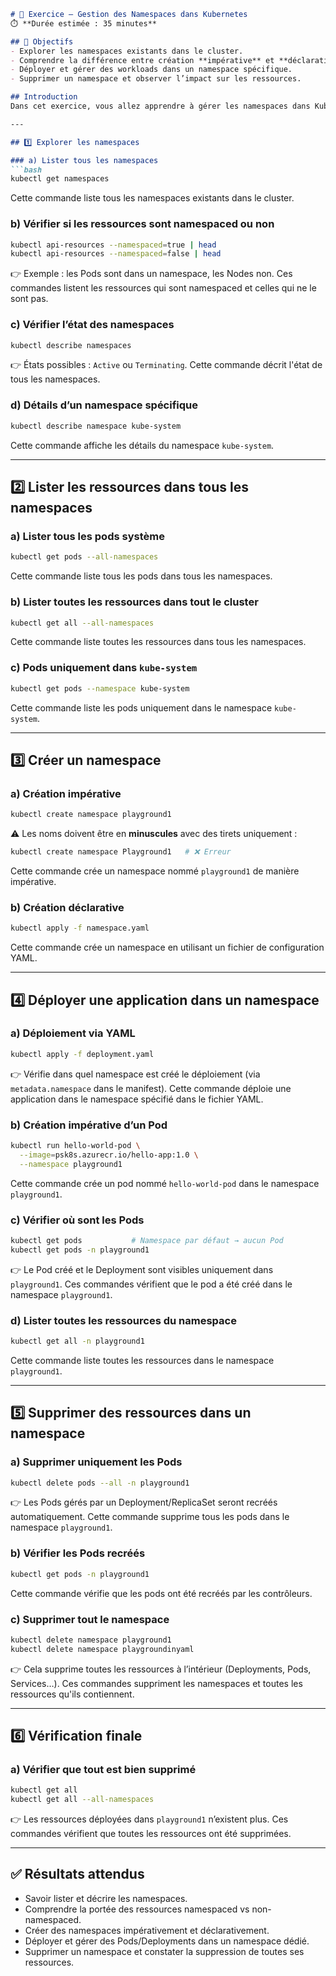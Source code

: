 
```markdown
# 🧪 Exercice – Gestion des Namespaces dans Kubernetes
⏱️ **Durée estimée : 35 minutes**

## 🎯 Objectifs
- Explorer les namespaces existants dans le cluster.
- Comprendre la différence entre création **impérative** et **déclarative**.
- Déployer et gérer des workloads dans un namespace spécifique.
- Supprimer un namespace et observer l’impact sur les ressources.

## Introduction
Dans cet exercice, vous allez apprendre à gérer les namespaces dans Kubernetes. Les namespaces permettent de diviser les ressources d'un cluster en plusieurs espaces de travail isolés. Vous allez explorer les namespaces existants, créer de nouveaux namespaces, déployer des applications dans des namespaces spécifiques, et supprimer des namespaces.

---

## 1️⃣ Explorer les namespaces

### a) Lister tous les namespaces
```bash
kubectl get namespaces
```
Cette commande liste tous les namespaces existants dans le cluster.

### b) Vérifier si les ressources sont namespaced ou non
```bash
kubectl api-resources --namespaced=true | head
kubectl api-resources --namespaced=false | head
```
👉 Exemple : les Pods sont dans un namespace, les Nodes non.
Ces commandes listent les ressources qui sont namespaced et celles qui ne le sont pas.

### c) Vérifier l’état des namespaces
```bash
kubectl describe namespaces
```
👉 États possibles : `Active` ou `Terminating`.
Cette commande décrit l'état de tous les namespaces.

### d) Détails d’un namespace spécifique
```bash
kubectl describe namespace kube-system
```
Cette commande affiche les détails du namespace `kube-system`.

---

## 2️⃣ Lister les ressources dans tous les namespaces

### a) Lister tous les pods système
```bash
kubectl get pods --all-namespaces
```
Cette commande liste tous les pods dans tous les namespaces.

### b) Lister toutes les ressources dans tout le cluster
```bash
kubectl get all --all-namespaces
```
Cette commande liste toutes les ressources dans tous les namespaces.

### c) Pods uniquement dans `kube-system`
```bash
kubectl get pods --namespace kube-system
```
Cette commande liste les pods uniquement dans le namespace `kube-system`.

---

## 3️⃣ Créer un namespace

### a) Création impérative
```bash
kubectl create namespace playground1
```
⚠️ Les noms doivent être en **minuscules** avec des tirets uniquement :
```bash
kubectl create namespace Playground1   # ❌ Erreur
```
Cette commande crée un namespace nommé `playground1` de manière impérative.

### b) Création déclarative
```bash
kubectl apply -f namespace.yaml
```
Cette commande crée un namespace en utilisant un fichier de configuration YAML.

---

## 4️⃣ Déployer une application dans un namespace

### a) Déploiement via YAML
```bash
kubectl apply -f deployment.yaml
```
👉 Vérifie dans quel namespace est créé le déploiement (via `metadata.namespace` dans le manifest).
Cette commande déploie une application dans le namespace spécifié dans le fichier YAML.

### b) Création impérative d’un Pod
```bash
kubectl run hello-world-pod \
  --image=psk8s.azurecr.io/hello-app:1.0 \
  --namespace playground1
```
Cette commande crée un pod nommé `hello-world-pod` dans le namespace `playground1`.

### c) Vérifier où sont les Pods
```bash
kubectl get pods           # Namespace par défaut → aucun Pod
kubectl get pods -n playground1
```
👉 Le Pod créé et le Deployment sont visibles uniquement dans `playground1`.
Ces commandes vérifient que le pod a été créé dans le namespace `playground1`.

### d) Lister toutes les ressources du namespace
```bash
kubectl get all -n playground1
```
Cette commande liste toutes les ressources dans le namespace `playground1`.

---

## 5️⃣ Supprimer des ressources dans un namespace

### a) Supprimer uniquement les Pods
```bash
kubectl delete pods --all -n playground1
```
👉 Les Pods gérés par un Deployment/ReplicaSet seront recréés automatiquement.
Cette commande supprime tous les pods dans le namespace `playground1`.

### b) Vérifier les Pods recréés
```bash
kubectl get pods -n playground1
```
Cette commande vérifie que les pods ont été recréés par les contrôleurs.

### c) Supprimer tout le namespace
```bash
kubectl delete namespace playground1
kubectl delete namespace playgroundinyaml
```
👉 Cela supprime toutes les ressources à l’intérieur (Deployments, Pods, Services…).
Ces commandes suppriment les namespaces et toutes les ressources qu'ils contiennent.

---

## 6️⃣ Vérification finale

### a) Vérifier que tout est bien supprimé
```bash
kubectl get all
kubectl get all --all-namespaces
```
👉 Les ressources déployées dans `playground1` n’existent plus.
Ces commandes vérifient que toutes les ressources ont été supprimées.

---

## ✅ Résultats attendus
- Savoir lister et décrire les namespaces.
- Comprendre la portée des ressources namespaced vs non-namespaced.
- Créer des namespaces impérativement et déclarativement.
- Déployer et gérer des Pods/Deployments dans un namespace dédié.
- Supprimer un namespace et constater la suppression de toutes ses ressources.

```